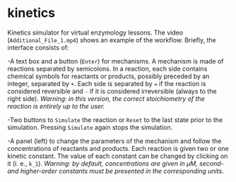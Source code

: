 # kinetics
Kinetics simulator for virtual enzymology lessons. The video (`Additional_File_1.mp4`) shows an example of the workflow. Briefly, the interface consists of:

-A text box and a button (`Enter`) for mechanisms. A mechanism is made of reactions separated by semicolons. In a reaction, each side contains chemical symbols for reactants or products, possibly preceded by an integer, separated by `+`. Each side is separated by `=` if the reaction is considered reversible and `-` if it is considered irreversible (always to the right side). *Warning: in this version, the correct stoichiometry of the reaction is entirely up to the user.*

-Two buttons to `Simulate` the reaction or `Reset` to the last state prior to the simulation. Pressing `Simulate` again stops the simulation.

-A panel (left) to change the parameters of the mechanism and follow the concentrations of reactants and products. Each reaction is given two or one kinetic constant. The value of each constant can be changed by clicking on it (i. e., `k_1`). *Warning: by default, concentrations are given in &micro;M, second- and higher-order constants must be presented in the corresponding units*.
